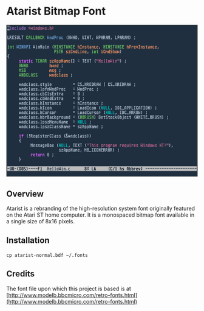 # Atarist Bitmap Font

![screenshot](screenshot.png)

## Overview

Atarist is a rebranding of the high-resolution system font originally featured on the Atari ST home computer.  It is a monospaced bitmap font available in a single size of 8x16 pixels.

## Installation

    cp atarist-normal.bdf ~/.fonts

## Credits

The font file upon which this project is based is at [http://www.modelb.bbcmicro.com/retro-fonts.html](http://www.modelb.bbcmicro.com/retro-fonts.html)
